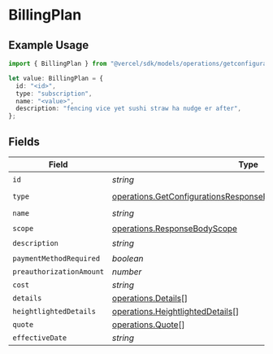 # BillingPlan

## Example Usage

```typescript
import { BillingPlan } from "@vercel/sdk/models/operations/getconfigurations.js";

let value: BillingPlan = {
  id: "<id>",
  type: "subscription",
  name: "<value>",
  description: "fencing vice yet sushi straw ha nudge er after",
};
```

## Fields

| Field                                                                                                                                                | Type                                                                                                                                                 | Required                                                                                                                                             | Description                                                                                                                                          |
| ---------------------------------------------------------------------------------------------------------------------------------------------------- | ---------------------------------------------------------------------------------------------------------------------------------------------------- | ---------------------------------------------------------------------------------------------------------------------------------------------------- | ---------------------------------------------------------------------------------------------------------------------------------------------------- |
| `id`                                                                                                                                                 | *string*                                                                                                                                             | :heavy_check_mark:                                                                                                                                   | N/A                                                                                                                                                  |
| `type`                                                                                                                                               | [operations.GetConfigurationsResponseBodyIntegrationsResponseType](../../models/operations/getconfigurationsresponsebodyintegrationsresponsetype.md) | :heavy_check_mark:                                                                                                                                   | N/A                                                                                                                                                  |
| `name`                                                                                                                                               | *string*                                                                                                                                             | :heavy_check_mark:                                                                                                                                   | N/A                                                                                                                                                  |
| `scope`                                                                                                                                              | [operations.ResponseBodyScope](../../models/operations/responsebodyscope.md)                                                                         | :heavy_minus_sign:                                                                                                                                   | N/A                                                                                                                                                  |
| `description`                                                                                                                                        | *string*                                                                                                                                             | :heavy_check_mark:                                                                                                                                   | N/A                                                                                                                                                  |
| `paymentMethodRequired`                                                                                                                              | *boolean*                                                                                                                                            | :heavy_minus_sign:                                                                                                                                   | N/A                                                                                                                                                  |
| `preauthorizationAmount`                                                                                                                             | *number*                                                                                                                                             | :heavy_minus_sign:                                                                                                                                   | N/A                                                                                                                                                  |
| `cost`                                                                                                                                               | *string*                                                                                                                                             | :heavy_minus_sign:                                                                                                                                   | N/A                                                                                                                                                  |
| `details`                                                                                                                                            | [operations.Details](../../models/operations/details.md)[]                                                                                           | :heavy_minus_sign:                                                                                                                                   | N/A                                                                                                                                                  |
| `heightlightedDetails`                                                                                                                               | [operations.HeightlightedDetails](../../models/operations/heightlighteddetails.md)[]                                                                 | :heavy_minus_sign:                                                                                                                                   | N/A                                                                                                                                                  |
| `quote`                                                                                                                                              | [operations.Quote](../../models/operations/quote.md)[]                                                                                               | :heavy_minus_sign:                                                                                                                                   | N/A                                                                                                                                                  |
| `effectiveDate`                                                                                                                                      | *string*                                                                                                                                             | :heavy_minus_sign:                                                                                                                                   | N/A                                                                                                                                                  |